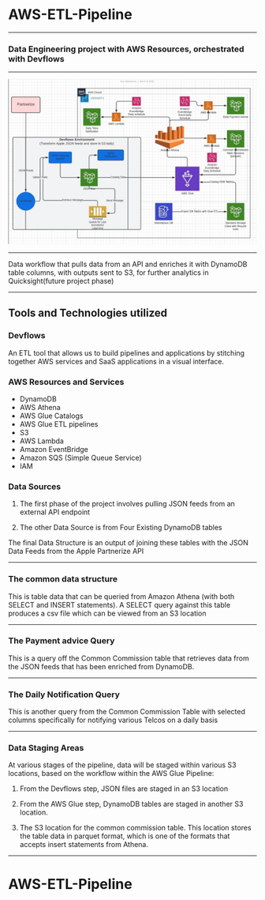 # AWS-ETL-Pipeline

---

### Data Engineering project with AWS Resources, orchestrated with Devflows

---

<div>
	<img src="https://github.com/ovokpus/AWS-ETL-Pipeline/blob/main/images/architecture.jpg">
</div>

---

Data workflow that pulls data from an API and enriches it with DynamoDB table columns, with outputs sent to S3, for further analytics in Quicksight(future project phase)

---

## Tools and Technologies utilized

### Devflows

An ETL tool that allows us to build pipelines and applications by stitching together AWS services and SaaS applications in a visual interface.

### AWS Resources and Services

- DynamoDB
- AWS Athena
- AWS Glue Catalogs
- AWS Glue ETL pipelines
- S3
- AWS Lambda
- Amazon EventBridge
- Amazon SQS (Simple Queue Service)
- IAM

### Data Sources

1. The first phase of the project involves pulling JSON feeds from an external API endpoint

2. The other Data Source is from Four Existing DynamoDB tables

The final Data Structure is an output of joining these tables with the JSON Data Feeds from the Apple Partnerize API

---

### The common data structure

This is table data that can be queried from Amazon Athena (with both SELECT and INSERT statements). A SELECT query against this table produces a csv file which can be viewed from an S3 location

---

### The Payment advice Query

This is a query off the Common Commission table that retrieves data from the JSON feeds that has been enriched from DynamoDB.

---

### The Daily Notification Query

This is another query from the Common Commission Table with selected columns specifically for notifying various Telcos on a daily basis

---

### Data Staging Areas

At various stages of the pipeline, data will be staged within various S3 locations, based on the workflow within the AWS Glue Pipeline:

1. From the Devflows step, JSON files are staged in an S3 location

2. From the AWS Glue step, DynamoDB tables are staged in another S3 location.

3. The S3 location for the common commission table. This location stores the table data in parquet format, which is one of the formats that accepts insert statements from Athena.

---
# AWS-ETL-Pipeline
